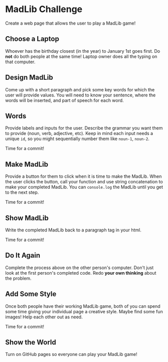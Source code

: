 MadLib Challenge
===

Create a web page that allows the user to play a MadLib game!

## Choose a Laptop

Whoever has the birthday closest (in the year) to January 1st goes first. Do **not** do both people at the same time! Laptop owner does all the typing on that computer.

## Design MadLib

Come up with a short paragraph and pick some key words for which the user will provide values. You will need to know your sentence, where the words will be inserted, and part of speech for each word.

## Words

Provide labels and inputs for the user. Describe the grammar you want them to provide (noun, verb, adjective, etc). Keep in mind each input needs a unique `id`, so you might sequentially number them like `noun-1`, `noun-2`.

Time for a commit!

## Make MadLib

Provide a button for them to click when it is time to make the MadLib. When the user clicks the button, call your function and use string concatenation to make your completed MadLib. You can `console.log` the MadLib until you get to the next step.  

Time for a commit!

## Show MadLib

Write the completed MadLib back to a paragraph tag in your html.

Time for a commit!

## Do It Again

Complete the process above on the other person's computer. Don't just look at the first person's completed code. Redo **your own thinking** about the problem.

## Add Some Style

Once both people have their working MadLib game, both of you can spend some time giving your individual page a creative style. Maybe find some fun images! Help each other out as need. 

Time for a commit!

## Show the World

Turn on GitHub pages so everyone can play your MadLib game!



